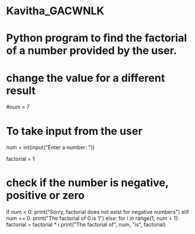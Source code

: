 # Kavitha_GACWNLK
# Python program to find the factorial of a number provided by the user.

# change the value for a different result
#num = 7

# To take input from the user
num = int(input("Enter a number: "))

factorial = 1

# check if the number is negative, positive or zero
if num < 0:
  print("Sorry, factorial does not exist for negative numbers")
elif num == 0:
  print("The factorial of 0 is 1")
else:
  for i in range(1, num + 1):
    factorial = factorial * i
  print("The factorial of", num, "is", factorial)
